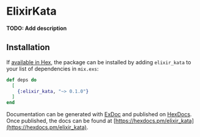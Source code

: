 # ElixirKata

**TODO: Add description**

## Installation

If [available in Hex](https://hex.pm/docs/publish), the package can be installed
by adding `elixir_kata` to your list of dependencies in `mix.exs`:

```elixir
def deps do
  [
    {:elixir_kata, "~> 0.1.0"}
  ]
end
```

Documentation can be generated with [ExDoc](https://github.com/elixir-lang/ex_doc)
and published on [HexDocs](https://hexdocs.pm). Once published, the docs can
be found at [https://hexdocs.pm/elixir_kata](https://hexdocs.pm/elixir_kata).

